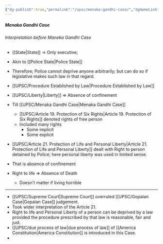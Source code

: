 ```yaml
---
{"dg-publish":true,"permalink":"/upsc/menaka-gandhi-case/","dgHomeLink":true,"dgPassFrontmatter":false}
---
```


##### Menaka Gandhi Case
###### Interpretation before Maneka Gandhi Case 
- [[State|State]] -> Only executive; 
- Akin to [[Police State|Police State]]
- Therefore; Police cannot deprive anyone arbitrarily; but can do so if legislative makes such law in that regard. 
- [[UPSC/Procedure Established by Law|Procedure Established by Law]]
- [[UPSC/Liberty|Liberty]] => Absence of confinement 
- Till [[UPSC/Menaka Gandhi Case|Menaka Gandhi Case]] 
	- [[UPSC/Article 19. Protection of Six Rights|Article 19. Protection of Six Rights]] denoted rights of free person
	- Included many rights 
		- Some implicit 
		- Some explicit 

- [[UPSC/Article 21. Protection of Life and Personal Liberty|Article 21. Protection of Life and Personal Liberty]] dealt with Right to person detained by Police; here personal liberty was used in limited sense. 
- That is absence of confinement 
- Right to life => Absence of Death 
	- Doesn't matter if living horrible 

---

- [[UPSC/Supreme Court|Supreme Court]] overruled [[UPSC/Gopalan Case|Gopalan Case]] judgement. 
- Took wider interpretation of the Article 21. 
- Right to life and Personal Liberty of a person can be deprived by a law provided the procedure prescribed by that law is reasonable, fair and just. 
- [[UPSC/due process of law|due process of law]] of [[America Constitution|America Constitution]] is introduced in this Case.
- 